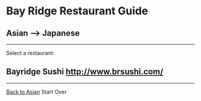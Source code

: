 # Bay Ridge Restaurant Guide
## Asian --> Japanese
---
Select a restaurant:
## Bayridge Sushi http://www.brsushi.com/
---
 [Back to Asian](../asian.md)
Start Over
